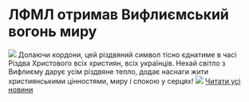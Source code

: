# ЛФМЛ отримав Вифлиємський вогонь миру
![](/images/лфмл-отримав-вифлиємський-вогонь-миру/ввогонь2.jpg)
Долаючи кордони, цей різдвяний символ тісно єднатиме в часі Різдва Христового всіх християн, всіх українців.
Нехай світло з Вифлиєму дарує усім різдвяне тепло, додає наснаги жити християнськими цінностями, миру і спокою у серцях!
![](/images/лфмл-отримав-вифлиємський-вогонь-миру/ввогонь1.jpg)
[Читати усі новини](/news)

